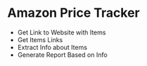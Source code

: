 # Amazon Price Tracker
- Get Link to Website with Items
- Get Items Links
- Extract Info about Items
- Generate Report Based on Info

